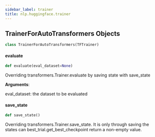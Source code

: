```yaml
---
sidebar_label: trainer
title: nlp.huggingface.trainer
---
```


## TrainerForAutoTransformers Objects

```python
class TrainerForAutoTransformers(TFTrainer)
```

#### evaluate

```python
def evaluate(eval_dataset=None)
```

Overriding transformers.Trainer.evaluate by saving state with save_state

**Arguments**:

  eval_dataset:
  the dataset to be evaluated

#### save\_state

```python
def save_state()
```

Overriding transformers.Trainer.save_state. It is only through saving
the states can best_trial.get_best_checkpoint return a non-empty value.

